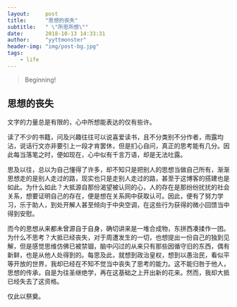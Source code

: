 ```yaml
---
layout:     post
title:      "思想的丧失"
subtitle:   " \"所思所想\""
date:       2018-10-13 14:33:31
author:     "yyttmonster"
header-img: "img/post-bg.jpg"
tags:
    - life
---
```

> Beginning!

## 思想的丧失

文字的力量总是有限的，心中所想能表达的仅有些许。

读了不少的书籍，问及兴趣往往可以说喜爱读书，且不分类别不分作者，雨露均沾，说话行文亦非要引上一段才肯罢休，但是扪心自问，真正的思考能有几分。因此每当落笔之时，便如现在，心中似有千言万语，却是无法吐露。

思及以往，总以为自己懂得了许多，却不知只是把别人的思想当做自己所有，渐渐思想走的是别人走过的路，现实也只是走别人走过的路，甚至于这博客的搭建也是如此。为什么如此？大抵源自那份渴望被认同的心，人的存在是那纷纷扰扰的社会关系，想要证明自己的存在，便是想在关系网中获取认可。因此，便有了努力学习，乐于助人，到处开解人甚至倾向于中央空调，在这些行为获得的微小回馈当中得到安慰。

而今的思想从来都未曾源自于自身，确切讲来是一堆合成物，东拼西凑揉作一团。为什么不思考？大抵已经丧失，对于周遭发生的一切，也想提出一份自己的独到见解，但是感觉思维仿佛已被禁锢，脑中闪过的从来只有那些因循守旧的东西，偶有新鲜，也是从他人处得到的。每思及此，就想到政治皇权，想到以愚治民，看似平等开放的世界，我却已经在不知不觉当中丧失了思考的能力。这不能归咎于他人，思想的传承，自是为往圣继绝学，再在这基础之上开出新的花来。然而，我却大抵已经失去了这资格。

仅此以祭奠。
